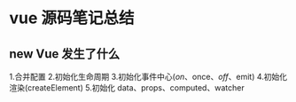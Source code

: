 # vue 源码笔记总结
## new Vue 发生了什么
 1.合并配置 
 2.初始化生命周期
 3.初始化事件中心($on、$once、$off、$emit)
 4.初始化渲染(createElement)
 5.初始化 data、props、computed、watcher
